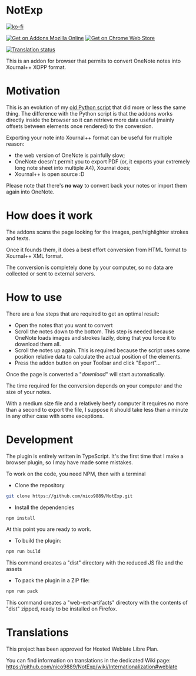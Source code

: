 # NotExp
[![ko-fi](https://ko-fi.com/img/githubbutton_sm.svg)](https://ko-fi.com/F1F52OY0N)

[![Get on Addons Mozilla Online](https://extensionworkshop.com/assets/img/documentation/publish/get-the-addon-178x60px.dad84b42.png)](https://addons.mozilla.org/it/firefox/addon/notexp/)
[![Get on Chrome Web Store](https://github.com/user-attachments/assets/e52c6e4c-10c5-4723-8a6a-014c042e02ea)](https://chromewebstore.google.com/detail/notexp/lbghdcdjdfngepdkmmemagflaekkmjmf)

[![Translation status](https://hosted.weblate.org/widget/notexp/addon/287x66-grey.png)](https://hosted.weblate.org/engage/notexp/)

This is an addon for browser that permits to convert OneNote notes into Xournal++ XOPP format.

# Motivation
This is an evolution of my [old Python script](https://github.com/nico9889/OneNote2Xournalpp) that did more or less the same thing.
The difference with the Python script is that the addons works directly inside the browser so it can retrieve more data useful (mainly offsets between elements once rendered) to the conversion.

Exporting your note into Xournal++ format can be useful for multiple reason:
* the web version of OneNote is painfully slow;
* OneNote doesn't permit you to export PDF (or, it exports your extremely long note sheet into multiple A4), Xournal does;
* Xournal++ is open source :D

Please note that there's **no way** to convert back your notes or import them again into OneNote.

# How does it work
The addons scans the page looking for the images, pen/highlighter strokes and texts.

Once it founds them, it does a best effort conversion from HTML format to Xournal++ XML format.

The conversion is completely done by your computer, so no data are collected or sent to external servers.

# How to use
There are a few steps that are required to get an optimal result:
* Open the notes that you want to convert
* Scroll the notes down to the bottom. This step is needed because OneNote loads images and strokes lazily, doing that you force it to download them all.
* Scroll the notes up again. This is required because the script uses some position relative data to calculate the actual position of the elements.
* Press the addon button on your Toolbar and click "Export"...

Once the page is converted a "_download_" will start automatically.

The time required for the conversion depends on your computer and the size of your notes.

With a medium size file and a relatively beefy computer it requires no more than a second to export the file, I suppose it should take less than a minute in any other case with some exceptions.

# Development

The plugin is entirely written in TypeScript. It's the first time that I make a browser plugin, so I may have made some mistakes.

To work on the code, you need NPM, then with a terminal

* Clone the repository
```bash
git clone https://github.com/nico9889/NotExp.git
```

* Install the dependencies
```bash 
npm install
```

At this point you are ready to work.

* To build the plugin:
```bash
npm run build
```

This command creates a "dist" directory with the reduced JS file and the assets

* To pack the plugin in a ZIP file:
``` bash
npm run pack
```
This command creates a "web-ext-artifacts" directory with the contents of "dist" zipped, ready to be installed on Firefox.

# Translations
This project has been approved for Hosted Weblate Libre Plan.

You can find information on translations in the dedicated Wiki page: https://github.com/nico9889/NotExp/wiki/Internationalization#weblate
